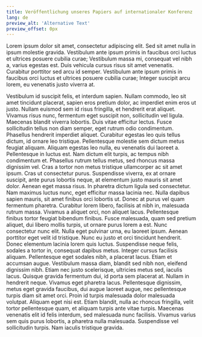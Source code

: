 ```yaml
---
title: Veröffentlichung unseres Papiers auf internationaler Konferenz
lang: de
preview_alt: 'Alternative Text'
preview_offset: 0px
---
```


Lorem ipsum dolor sit amet, consectetur adipiscing elit. Sed sit amet nulla in ipsum molestie gravida. Vestibulum ante ipsum primis in faucibus orci luctus et ultrices posuere cubilia curae; Vestibulum massa mi, consequat vel nibh a, varius egestas est. Duis vehicula cursus risus sit amet venenatis. Curabitur porttitor sed arcu id semper. Vestibulum ante ipsum primis in faucibus orci luctus et ultrices posuere cubilia curae; Integer suscipit arcu lorem, eu venenatis justo viverra at.

Vestibulum id suscipit felis, et interdum sapien. Nullam commodo, leo sit amet tincidunt placerat, sapien eros pretium dolor, ac imperdiet enim eros ut justo. Nullam euismod sem id risus fringilla, et hendrerit erat aliquet. Vivamus risus nunc, fermentum eget suscipit non, sollicitudin vel ligula. Maecenas blandit viverra lobortis. Duis vitae efficitur lectus. Fusce sollicitudin tellus non diam semper, eget rutrum odio condimentum. Phasellus hendrerit imperdiet aliquet. Curabitur egestas leo quis tellus dictum, id ornare leo tristique. Pellentesque molestie sem dictum metus feugiat aliquam. Aliquam egestas leo nulla, eu venenatis dui laoreet a. Pellentesque in luctus est. Nam dictum elit turpis, ac tempus nibh condimentum et. Phasellus rutrum tellus metus, sed rhoncus massa dignissim vel. Cras a tortor non metus tristique ullamcorper ac sit amet ipsum. Cras ut consectetur purus. Suspendisse viverra, ex at ornare suscipit, ante purus lobortis neque, at elementum justo mauris sit amet dolor. Aenean eget massa risus. In pharetra dictum ligula sed consectetur. Nam maximus luctus nunc, eget efficitur massa lacinia nec. Nulla dapibus sapien mauris, sit amet finibus orci lobortis ut. Donec at purus vel quam fermentum pharetra. Curabitur lorem libero, facilisis at nibh in, malesuada rutrum massa. Vivamus a aliquet orci, non aliquet lacus. Pellentesque finibus tortor feugiat bibendum finibus. Fusce malesuada, quam sed pretium aliquet, dui libero mollis turpis, ut ornare purus lorem a est. Nunc consectetur nunc elit. Nulla eget pulvinar urna, eu laoreet ipsum. Aenean porttitor eget velit id tristique. Nunc eu justo et orci tincidunt hendrerit. Donec elementum lacinia lorem quis luctus. Suspendisse neque felis, sodales a tortor in, consequat dapibus metus. Integer cursus facilisis aliquam. Pellentesque eget sodales nibh, a placerat lacus. Etiam et accumsan augue. Vestibulum massa diam, blandit sed nibh non, eleifend dignissim nibh. Etiam nec justo scelerisque, ultricies metus sed, iaculis lacus. Quisque gravida fermentum dui, id porta sem placerat at. Nullam in hendrerit neque. Vivamus eget pharetra lacus. Pellentesque dignissim, metus eget gravida faucibus, dui augue laoreet augue, nec pellentesque turpis diam sit amet orci. Proin id turpis malesuada dolor malesuada volutpat. Aliquam eget nisi est. Etiam blandit, nulla ac rhoncus fringilla, velit tortor pellentesque quam, et aliquam turpis ante vitae turpis. Maecenas venenatis elit id felis interdum, sed malesuada nunc facilisis. Vivamus varius sem quis purus lobortis, a pharetra nulla malesuada. Suspendisse vel sollicitudin turpis. Nam iaculis tristique gravida.